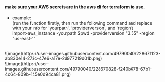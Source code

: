 #### make sure your AWS secrets are in the aws cli for terraform to use.</br>

- example: <br>
(run the function firstly, then run the following command and replace with your info for 'yourpath', 'providerversion', and 'region')<br>
import-aws_instance -yourpath $pwd -providerversion "3.55" -region "us-east-1"
<br>
![image](https://user-images.githubusercontent.com/49790040/228671123-ab830e14-273c-47e6-a17e-2d977219d01b.png)
<br>
![image](https://user-images.githubusercontent.com/49790040/228670828-f240b678-67b1-4c64-809b-145e0d94ca81.png)

